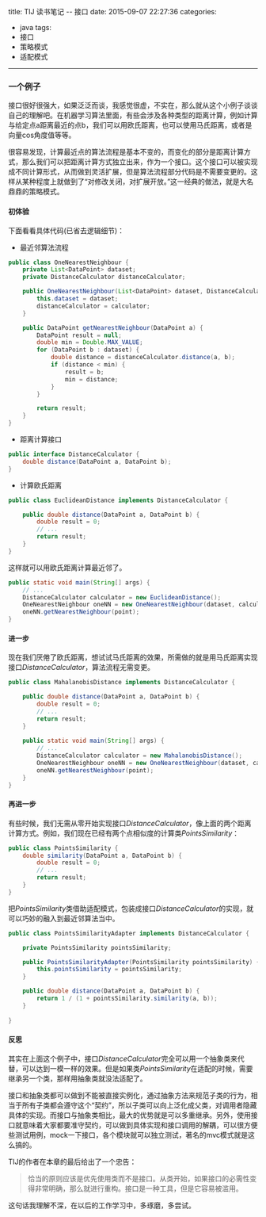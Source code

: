 title: TIJ 读书笔记 -- 接口
date: 2015-09-07 22:27:36
categories: 
- java
tags: 
- 接口
- 策略模式
- 适配模式
---

### 一个例子
接口很好很强大，如果泛泛而谈，我感觉很虚，不实在，那么就从这个小例子谈谈自己的理解吧。在机器学习算法里面，有些会涉及各种类型的距离计算，例如计算与给定点a距离最近的点b，我们可以用欧氏距离，也可以使用马氏距离，或者是向量cos角度值等等。

很容易发现，计算最近点的算法流程是基本不变的，而变化的部分是距离计算方式，那么我们可以把距离计算方式独立出来，作为一个接口。这个接口可以被实现成不同计算形式，从而做到灵活扩展，但是算法流程部分代码是不需要变更的。这样从某种程度上就做到了“对修改关闭，对扩展开放。”这一经典的做法，就是大名鼎鼎的策略模式。

#### 初体验
下面看看具体代码(已省去逻辑细节)：
* 最近邻算法流程
```java
public class OneNearestNeighbour {
    private List<DataPoint> dataset;
    private DistanceCalculator distanceCalculator;

    public OneNearestNeighbour(List<DataPoint> dataset, DistanceCalculator calculator) {
        this.dataset = dataset;
        distanceCalculator = calculator;
    }

    public DataPoint getNearestNeighbour(DataPoint a) {
        DataPoint result = null;
        double min = Double.MAX_VALUE;
        for (DataPoint b : dataset) {
            double distance = distanceCalculator.distance(a, b);
            if (distance < min) {
                result = b;
                min = distance;
            }
        }

        return result;
    }
}

```

* 距离计算接口
```java
public interface DistanceCalculator {
    double distance(DataPoint a, DataPoint b);
}
```

* 计算欧氏距离
```java
public class EuclideanDistance implements DistanceCalculator {

    public double distance(DataPoint a, DataPoint b) {
        double result = 0;
        // ...
        return result;
    }
}
```

这样就可以用欧氏距离计算最近邻了。
```java
public static void main(String[] args) {
    // ... 
    DistanceCalculator calculator = new EuclideanDistance();
    OneNearestNeighbour oneNN = new OneNearestNeighbour(dataset, calculator);
    oneNN.getNearestNeighbour(point);
}
```

#### 进一步
现在我们厌倦了欧氏距离，想试试马氏距离的效果，所需做的就是用马氏距离实现接口*DistanceCalculator*，算法流程无需变更。
```java
public class MahalanobisDistance implements DistanceCalculator {

    public double distance(DataPoint a, DataPoint b) {
        double result = 0;
        // ...
        return result;
    }
    
    public static void main(String[] args) {
        // ...
        DistanceCalculator calculator = new MahalanobisDistance();
        OneNearestNeighbour oneNN = new OneNearestNeighbour(dataset, calculator);
        oneNN.getNearestNeighbour(point);
    }
}
```

#### 再进一步
有些时候，我们无需从零开始实现接口*DistanceCalculator*，像上面的两个距离计算方式。例如，我们现在已经有两个点相似度的计算类*PointsSimilarity*：
```java
public class PointsSimilarity {
    double similarity(DataPoint a, DataPoint b) {
        double result = 0;
        // ...
        return result;
    }
}
```
把*PointsSimilarity*类借助适配模式，包装成接口*DistanceCalculator*的实现，就可以巧妙的融入到最近邻算法当中。
```java
public class PointsSimilarityAdapter implements DistanceCalculator {

    private PointsSimilarity pointsSimilarity;

    public PointsSimilarityAdapter(PointsSimilarity pointsSimilarity) {
        this.pointsSimilarity = pointsSimilarity;
    }

    public double distance(DataPoint a, DataPoint b) {
        return 1 / (1 + pointsSimilarity.similarity(a, b));
    }
    
}
```

#### 反思
其实在上面这个例子中，接口*DistanceCalculator*完全可以用一个抽象类来代替，可以达到一模一样的效果。但是如果类*PointsSimilarity*在适配的时候，需要继承另一个类，那样用抽象类就没法适配了。

接口和抽象类都可以做到不能被直接实例化，通过抽象方法来规范子类的行为，相当于所有子类都会遵守这个“契约”，所以子类可以向上泛化成父类，对调用者隐藏具体的实现。而接口与抽象类相比，最大的优势就是可以多重继承。另外，使用接口就意味着大家都要准守契约，可以做到具体实现和接口调用的解耦，可以很方便些测试用例，mock一下接口，各个模块就可以独立测试，著名的mvc模式就是这么搞的。

TIJ的作者在本章的最后给出了一个忠告：
> 恰当的原则应该是优先使用类而不是接口。从类开始，如果接口的必需性变得非常明确，那么就进行重构。接口是一种工具，但是它容易被滥用。

这句话我理解不深，在以后的工作学习中，多琢磨，多尝试。

